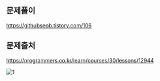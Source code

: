 ## 문제풀이
https://githubseob.tistory.com/106
## 문제출처
https://programmers.co.kr/learn/courses/30/lessons/12944

![1](https://user-images.githubusercontent.com/83795383/133081680-de8e3fed-1b82-45e2-a2a6-81b2a38da9cb.jpg)
